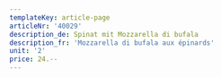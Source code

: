 ```yaml
---
templateKey: article-page
articleNr: '40029'
description_de: Spinat mit Mozzarella di bufala
description_fr: 'Mozzarella di bufala aux épinards'
unit: '2'
price: 24.--
---
```


